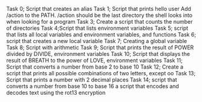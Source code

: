 Task 0; Script that creates an alias
Task 1; Script that prints hello user
Add /action to the PATH. /action should be the last directory the shell looks into when looking for a program
Task 3; Create a script that counts the number of directories
Task 4;Script that lists environment variables
Task 5; script that lists all local variables and environment variables, and functions
Task 6; script that creates a new local variable
Task 7; Creating a global variable
Task 8; Script with arithmetic
Task 9; Script that prints the result of POWER divided by DIVIDE, environment variables
Task 10; Script that displays the result of BREATH to the power of LOVE, environment variables
Task 11; Script that converts a number from base 2 to base 10
Task 12; Create a script that prints all possible combinations of two letters, except oo
Task 13; Script that prints a number with 2 decimal places
Task 14; script that converts a number from base 10 to base 16
a script that encodes and decodes text using the rot13 encryption
